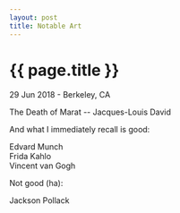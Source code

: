 ```yaml
---
layout: post
title: Notable Art
---
```


{{ page.title }}
================

<p class="meta">29 Jun 2018 - Berkeley, CA</p>

The Death of Marat -- Jacques-Louis David  

And what I immediately recall is good:

Edvard Munch  
Frida Kahlo  
Vincent van Gogh  

Not good (ha):

Jackson Pollack  